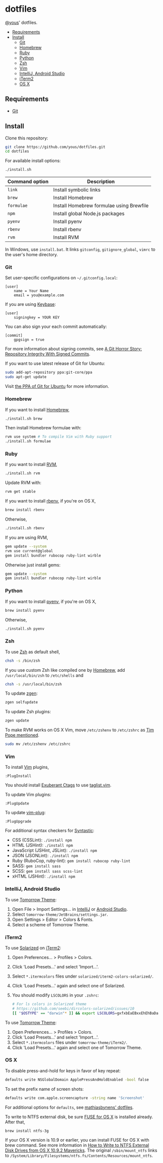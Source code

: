 # dotfiles

[@yous](https://github.com/yous)' dotfiles.

- [Requirements](#requirements)
- [Install](#install)
    - [Git](#git)
    - [Homebrew](#homebrew)
    - [Ruby](#ruby)
    - [Python](#python)
    - [Zsh](#zsh)
    - [Vim](#vim)
    - [IntelliJ, Android Studio](#intellij-android-studio)
    - [iTerm2](#iterm2)
    - [OS X](#os-x)

## Requirements

- [Git](http://git-scm.com)

## Install

Clone this repository:

``` sh
git clone https://github.com/yous/dotfiles.git
cd dotfiles
```

For available install options:

``` sh
./install.sh
```

Command option | Description
---------------|-----------------------------------------------
`link`         | Install symbolic links
`brew`         | Install Homebrew
`formulae`     | Install Homebrew formulae using Brewfile
`npm`          | Install global Node.js packages
`pyenv`        | Install pyenv
`rbenv`        | Install rbenv
`rvm`          | Install RVM

In Windows, use `install.bat`. It links `gitconfig`, `gitignore_global`, `vimrc`
to the user's home directory.

### Git

Set user-specific configurations on `~/.gitconfig.local`:

```
[user]
	name = Your Name
	email = you@example.com
```

If you are using [Keybase](https://keybase.io):

```
[user]
	signingkey = YOUR KEY
```

You can also sign your each commit automatically:

```
[commit]
	gpgsign = true
```

For more information about signing commits, see
[A Git Horror Story: Repository Integrity With Signed Commits](http://mikegerwitz.com/papers/git-horror-story).

If you want to use latest release of Git for Ubuntu:

``` sh
sudo add-apt-repository ppa:git-core/ppa
sudo apt-get update
```

Visit [the PPA of Git for Ubuntu](https://launchpad.net/~git-core/+archive/ubuntu/ppa)
for more information.

### Homebrew

If you want to install [Homebrew](http://brew.sh),

``` sh
./install.sh brew
```

Then install Homebrew formulae with:

``` sh
rvm use system # To compile Vim with Ruby support
./install.sh formulae
```

### Ruby

If you want to install [RVM](http://rvm.io),

``` sh
./install.sh rvm
```

Update RVM with:

``` sh
rvm get stable
```

If you want to install [rbenv](https://github.com/sstephenson/rbenv), if you're
on OS X,

``` sh
brew install rbenv
```

Otherwise,

``` sh
./install.sh rbenv
```

If you are using RVM,

``` sh
gem update --system
rvm use current@global
gem install bundler rubocop ruby-lint wirble
```

Otherwise just install gems:

``` sh
gem update --system
gem install bundler rubocop ruby-lint wirble
```

### Python

If you want to install [pyenv](https://github.com/yyuu/pyenv), if you're on OS
X,

``` sh
brew install pyenv
```

Otherwise,

``` sh
./install.sh pyenv
```

### Zsh

To use [Zsh](http://www.zsh.org) as default shell,

``` sh
chsh -s /bin/zsh
```

If you use custom Zsh like compiled one by [Homebrew](http://brew.sh), add
`/usr/local/bin/zsh` to `/etc/shells` and

``` sh
chsh -s /usr/local/bin/zsh
```

To update [zgen](https://github.com/tarjoilija/zgen):

``` sh
zgen selfupdate
```

To update Zsh plugins:

``` sh
zgen update
```

To make RVM works on OS X Vim, move `/etc/zshenv` to `/etc/zshrc` as
[Tim Pope mentioned](https://github.com/tpope/vim-rvm#faq).

``` sh
sudo mv /etc/zshenv /etc/zshrc
```

### Vim

To install [Vim](http://www.vim.org) plugins,

```
:PlugInstall
```

You should install [Exuberant Ctags](http://ctags.sourceforge.net/) to use
[taglist.vim](http://www.vim.org/script.php?script_id=273).

To update Vim plugins:

```
:PlugUpdate
```

To update [vim-plug](https://github.com/junegunn/vim-plug):

```
:PlugUpgrade
```

For additional syntax checkers for [Syntastic](https://github.com/scrooloose/syntastic):

- CSS (CSSLint): `./install npm`
- HTML (JSHint): `./install npm`
- JavaScript (JSHint, JSLint): `./install npm`
- JSON (JSONLint): `./install npm`
- Ruby (RuboCop, ruby-lint): `gem install rubocop ruby-lint`
- SASS: `gem install sass`
- SCSS: `gem install sass scss-lint`
- xHTML (JSHint): `./install npm`

### IntelliJ, Android Studio

To use [Tomorrow Theme](https://github.com/ChrisKempson/Tomorrow-Theme):

1. Open File > Import Settings… in [IntelliJ](http://www.jetbrains.com/idea/) or
   [Android Studio](http://developer.android.com/sdk/installing/studio.html).
2. Select `tomorrow-theme/JetBrains/settings.jar`.
3. Open Settings > Editor > Colors & Fonts.
4. Select a scheme of Tomorrow Theme.

### iTerm2

To use [Solarized](https://github.com/altercation/solarized) on [iTerm2](http://www.iterm2.com):

1. Open Preferences… > Profiles > Colors.
2. Click 'Load Presets…' and select 'Import…'.
3. Select `*.itermcolors` files under `solarized/iterm2-colors-solarized/`.
4. Click 'Load Presets…' again and select one of Solarized.
5. You should modify `LSCOLORS` in your `.zshrc`:

    ``` zsh
    # For ls colors in Solarized theme
    # https://github.com/seebi/dircolors-solarized/issues/10
    [[ "$OSTYPE" == "darwin"* ]] && export LSCOLORS=gxfxbEaEBxxEhEhBaDaCaD
    ```

To use [Tomorrow Theme](https://github.com/ChrisKempson/Tomorrow-Theme):

1. Open Preferences… > Profiles > Colors.
2. Click 'Load Presets…' and select 'Import…'.
3. Select `*.itermcolors` files under `tomorrow-theme/iTerm2/`.
4. Click 'Load Presets…' again and select one of Tomorrow Theme.

### OS X

To disable press-and-hold for keys in favor of key repeat:

``` sh
defaults write NSGlobalDomain ApplePressAndHoldEnabled -bool false
```

To set the prefix name of screen shots:

``` sh
defaults write com.apple.screencapture -string name 'Screenshot'
```

For additional options for `defaults`, see [mathiasbynens' dotfiles](https://github.com/mathiasbynens/dotfiles/blob/master/.osx).

To write to NTFS external disk, be sure [FUSE for OS X](http://osxfuse.github.io)
is installed already. After that,

``` sh
brew install ntfs-3g
```

If your OS X version is 10.9 or earlier, you can install FUSE for OS X with brew
command. See more information in
[How to Write to NTFS External Disk Drives from OS X 10.9.2 Mavericks](http://coolestguidesontheplanet.com/how-to-write-to-a-ntfs-drive-from-os-x-mavericks/).
The original `/sbin/mount_ntfs` links to
`/System/Library/Filesystems/ntfs.fs/Contents/Resources/mount_ntfs`.
